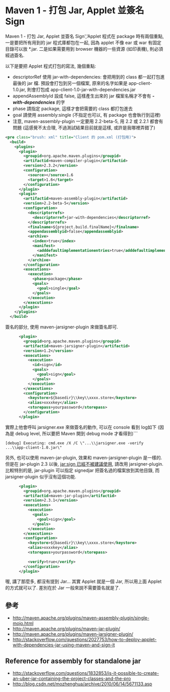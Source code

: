 # Maven 1 - 打包 Jar, Applet 並簽名 Sign


Maven 1 - 打包 Jar, Applet 並簽名 Sign','Applet 程式在 package 時有兩個重點, 一是要把所有用到的 jar 程式庫都包在一起, 因為 applet 不像 ear 或 war 有固定目錄可以放 \*.jar. 二是如果需要用到 browser 機器的一些資源 (如印表機), 則必須經過簽名.  
  
以下是要把 Applet 程式打包的寫法, 幾個重點:  

*   descriptorRef 使用 jar-with-dependencies: 會把用到的 class 都一起打包進最後的 jar 檔. 預設會打包到另一個檔案, 原來的名字如果是 app-client-1.0.jar, 則會打包成 app-client-1.0-jar-with-dependencies.jar
*   appendAssemblyId 設成 false, 這樣產生出來的 jar 檔案名稱才不會有 ***-with-dependencies*** 的字
*   phase 請指定 package, 這樣才會把需要的 class 都打包進去
*   goal 請使用 assembly:single (不指定也可以, 有 package 也會執行到這裡)
*   注意, maven-assembly-plugin 一定要用 2.2-beta-5, 用 2.2 或 2.2.1 都會有問題 (這感覺不太合理, 不過測試結果目前就是這樣, 或許是我哪裡弄錯了)

```xml
<pre class="brush: xml" title="Client 的 pom.xml (打包用)">
  <build>
    <plugins>
      <plugin>
        <groupid>org.apache.maven.plugins</groupid>
        <artifactid>maven-compiler-plugin</artifactid>
        <version>2.3.2</version>
        <configuration>
          <source></source>1.6
          <target>1.6</target>
        </configuration>
      </plugin>
      <plugin>
        <artifactid>maven-assembly-plugin</artifactid>
        <version>2.2-beta-5</version>
        <configuration>
          <descriptorrefs>
            <descriptorref>jar-with-dependencies</descriptorref>
          </descriptorrefs>
          <finalname>${project.build.finalName}</finalname>
          <appendassemblyid>false</appendassemblyid>
          <archive>
            <index>true</index>
            <manifest>
              <adddefaultimplementationentries>true</adddefaultimplementationentries>
            </manifest>
          </archive>
        </configuration>
        <executions>
          <execution>
            <phase>package</phase>
            <goals>
              <goal>single</goal>
            </goals>
          </execution>
        </executions>
      </plugin>
    </plugins>
  </build>
```

簽名的部分, 使用 maven-jarsigner-plugin 來做簽名即可.  

```xml
      <plugin>
        <groupid>org.apache.maven.plugins</groupid>
        <artifactid>maven-jarsigner-plugin</artifactid>
        <version>1.2</version>
        <executions>
          <execution>
            <id>sign</id>
            <goals>
              <goal>sign</goal>
            </goals>
          </execution>
        </executions>
        <configuration>
          <keystore>${basedir}\\key\\xxxx.store</keystore>
          <alias>xxxxkey</alias>
          <storepass>yourpassword</storepass>
        </configuration>
      </plugin>
```

實際上他會呼叫 jarsigner.exe 來做簽名的動作, 可以在 console 看到 log如下 (因為是 debug level, 所以要把 Maven 開到 debug mode 才看得到)```
  
`[debug] Executing: cmd.exe /X /C \"...\\jarsigner.exe -verify ...\\app-client-1.0.jar\"` 

另外, 也可以使用 maven-jar-plugin, 效果和 maven-jarsigner-plugin 是一樣的. 但是在 jar-plugin 2.3 以後, [jar:sign 已經不被建議使用](http://maven.apache.org/plugins/maven-jar-plugin/sign-mojo.html/), 請改用 jarsigner-plugin. 比較特別的是, jar-plugin 可以指定 signedjar 把簽名過的檔案放到其他目錄, 而 jarsigner-plugin 似乎沒有這個功能.

```xml
      <plugin>
        <groupid>org.apache.maven.plugins</groupid>
        <artifactid>maven-jar-plugin</artifactid>
        <version>2.3.1</version>
        <executions>
          <execution>
            <goals>
              <goal>sign</goal>
            </goals>
          </execution>
        </executions>
        <configuration>
          <keystore>${basedir}\\key\\xxxx.store</keystore>
          <alias>xxxxkey</alias>
          <storepass>yourpassword</storepass>
          
          <verify>true</verify>
        </configuration>
      </plugin>
```

喔, 講了那麼多, 都沒有提到 Jar... 其實 Applet 就是一個 Jar, 所以用上面 Applet 的方式就可以了. 差別在於 Jar 一般來說不需要簽名就是了.  
  
## 參考

*   http://maven.apache.org/plugins/maven-assembly-plugin/single-mojo.html
*   http://maven.apache.org/plugins/maven-jar-plugin/
*   http://maven.apache.org/plugins/maven-jarsigner-plugin/
*   http://stackoverflow.com/questions/2027753/how-to-deploy-applet-with-dependencies-jar-using-maven-and-sign-it

## Reference for assembly for standalone jar

*   http://stackoverflow.com/questions/1832853/is-it-possible-to-create-an-uber-jar-containing-the-project-classes-and-the-pro
*   http://blog.csdn.net/mozhenghua/archive/2010/06/14/5671133.asp

